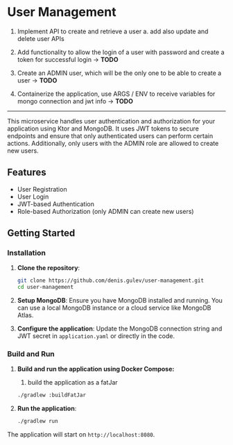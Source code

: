 # User Management

1. Implement API to create and retrieve a user
   a. add also update and delete user APIs

2. Add functionality to allow the login of a user with password and create a token for successful login -> **TODO**

3. Create an ADMIN user, which will be the only one to be able to create a user -> **TODO**

4. Containerize the application, use ARGS / ENV to receive variables for mongo connection and jwt info -> **TODO**

---------

This microservice handles user authentication and authorization for your application using Ktor and MongoDB. It uses JWT tokens to secure endpoints and ensure that only authenticated users can perform certain actions. Additionally, only users with the ADMIN role are allowed to create new users.

## Features

- User Registration
- User Login
- JWT-based Authentication
- Role-based Authorization (only ADMIN can create new users)

## Getting Started

### Installation

1. **Clone the repository**:

    ```bash
    git clone https://github.com/denis.gulev/user-management.git
    cd user-management
    ```

2. **Setup MongoDB**:
   Ensure you have MongoDB installed and running. You can use a local MongoDB instance or a cloud service like MongoDB Atlas.

3. **Configure the application**:
   Update the MongoDB connection string and JWT secret in `application.yaml` or directly in the code.

### Build and Run

1. **Build and run the application using Docker Compose:**
    1. build the application as a fatJar
   ```bash
   ./gradlew :buildFatJar 
   ```

4. **Run the application**:

    ```bash
    ./gradlew run
    ```

The application will start on `http://localhost:8080`.